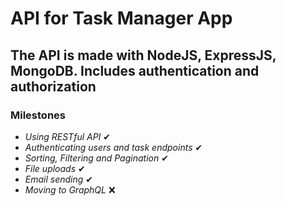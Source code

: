 # API for Task Manager App

## The API is made with NodeJS, ExpressJS, MongoDB. Includes authentication and authorization

### Milestones

-  _Using RESTful API_ ✔
-  _Authenticating users and task endpoints_ ✔
-  _Sorting, Filtering and Pagination_ ✔
-  _File uploads_ ✔
-  _Email sending_ ✔
-  _Moving to GraphQL_ ❌
